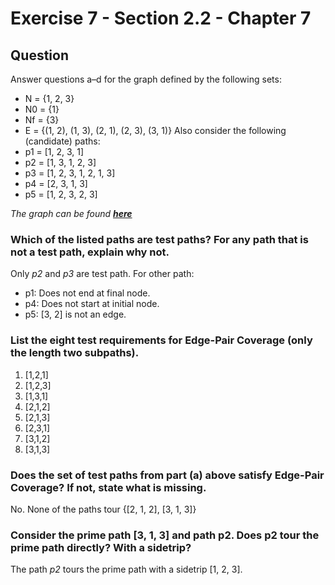 # Exercise 7 - Section 2.2 - Chapter 7

## Question
Answer questions a–d for the graph defined by the following sets:
- N = {1, 2, 3}
- N0 = {1}
- Nf = {3}
- E = {(1, 2), (1, 3), (2, 1), (2, 3), (3, 1)}
Also consider the following (candidate) paths:
- p1 = [1, 2, 3, 1]
- p2 = [1, 3, 1, 2, 3]
- p3 = [1, 2, 3, 1, 2, 1, 3]
- p4 = [2, 3, 1, 3]
- p5 = [1, 2, 3, 2, 3]  

*The graph can be found [**here**](https://cs.gmu.edu:8443/offutt/coverage/GraphCoverage?edges=1+2%0D%0A1+3%0D%0A2+1%0D%0A2+3%0D%0A3+1%0D%0A&initialNode=1&endNode=3&action=Nodes)*

### Which of the listed paths are test paths? For any path that is not a test path, explain why not.
Only *p2* and *p3* are test path. For other path:  
- p1: Does not end at final node.  
- p4: Does not start at initial node.  
- p5: [3, 2] is not an edge.  

### List the eight test requirements for Edge-Pair Coverage (only the length two subpaths).
1. [1,2,1]  
2. [1,2,3]  
3. [1,3,1]  
4. [2,1,2]  
5. [2,1,3]  
6. [2,3,1]  
7. [3,1,2]  
8. [3,1,3]  

### Does the set of test paths from part (a) above satisfy Edge-Pair Coverage? If not, state what is missing.
No. None of the paths tour {[2, 1, 2], [3, 1, 3]}  

### Consider the prime path [3, 1, 3] and path p2. Does p2 tour the prime path directly? With a sidetrip?
The path *p2* tours the prime path with a sidetrip [1, 2, 3].